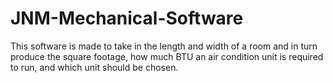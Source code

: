 # JNM-Mechanical-Software
This software is made to take in the length and width of a room and in turn produce the square footage, how much BTU an air condition unit is required to run, and which unit should be chosen.
